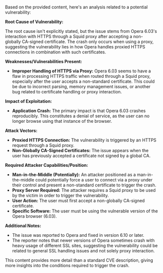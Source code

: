 Based on the provided content, here's an analysis related to a potential vulnerability:

**Root Cause of Vulnerability:**

The root cause isn't explicitly stated, but the issue stems from Opera 6.03's interaction with HTTPS through a Squid proxy after accepting a non-globally CA-signed certificate. The crash only occurs when using a proxy, suggesting the vulnerability lies in how Opera handles proxied HTTPS connections in combination with such certificates.

**Weaknesses/Vulnerabilities Present:**

- **Improper Handling of HTTPS via Proxy:** Opera 6.03 seems to have a flaw in processing HTTPS traffic when routed through a Squid proxy, especially after the user accepts a non-standard certificate. This could be due to incorrect parsing, memory management issues, or another bug related to certificate handling or proxy interaction.

**Impact of Exploitation:**

- **Application Crash:** The primary impact is that Opera 6.03 crashes reproducibly. This constitutes a denial of service, as the user can no longer browse using that instance of the browser.

**Attack Vectors:**

- **Proxied HTTPS Connection:** The vulnerability is triggered by an HTTPS request through a Squid proxy.
- **Non-Globally CA-Signed Certificates:** The issue appears when the user has previously accepted a certificate not signed by a global CA.

**Required Attacker Capabilities/Position:**

- **Man-in-the-Middle (Potentially):** An attacker positioned as a man-in-the-middle could potentially force a user to connect via a proxy under their control and present a non-standard certificate to trigger the crash.
- **Proxy Server Required:** The attacker requires a Squid proxy to be used by the victim in order to trigger the vulnerability.
- **User Action:** The user must first accept a non-globally CA-signed certificate.
- **Specific Software:** The user must be using the vulnerable version of the Opera browser (6.03).

**Additional Notes:**

- The issue was reported to Opera and fixed in version 6.10 or later.
- The reporter notes that newer versions of Opera sometimes crash with heavy usage of different SSL sites, suggesting the vulnerability could be related to general SSL handling issues and not solely proxy interaction.

This content provides more detail than a standard CVE description, giving more insights into the conditions required to trigger the crash.
